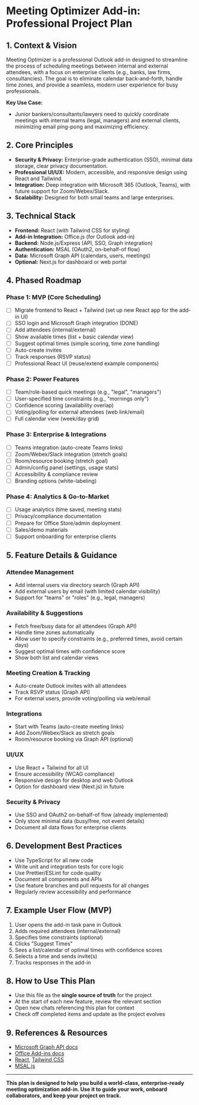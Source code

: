 # Meeting Optimizer Add-in: Professional Project Plan

## 1. Context & Vision

Meeting Optimizer is a professional Outlook add-in designed to streamline the process of scheduling meetings between internal and external attendees, with a focus on enterprise clients (e.g., banks, law firms, consultancies). The goal is to eliminate calendar back-and-forth, handle time zones, and provide a seamless, modern user experience for busy professionals.

**Key Use Case:**
- Junior bankers/consultants/lawyers need to quickly coordinate meetings with internal teams (legal, managers) and external clients, minimizing email ping-pong and maximizing efficiency.

## 2. Core Principles
- **Security & Privacy:** Enterprise-grade authentication (SSO), minimal data storage, clear privacy documentation.
- **Professional UI/UX:** Modern, accessible, and responsive design using React and Tailwind.
- **Integration:** Deep integration with Microsoft 365 (Outlook, Teams), with future support for Zoom/Webex/Slack.
- **Scalability:** Designed for both small teams and large enterprises.

## 3. Technical Stack
- **Frontend:** React (with Tailwind CSS for styling)
- **Add-in Integration:** Office.js (for Outlook add-in)
- **Backend:** Node.js/Express (API, SSO, Graph integration)
- **Authentication:** MSAL (OAuth2, on-behalf-of flow)
- **Data:** Microsoft Graph API (calendars, users, meetings)
- **Optional:** Next.js for dashboard or web portal

## 4. Phased Roadmap

### **Phase 1: MVP (Core Scheduling)**
- [ ] Migrate frontend to React + Tailwind (set up new React app for the add-in UI)
- [ ] SSO login and Microsoft Graph integration (DONE)
- [ ] Add attendees (internal/external)
- [ ] Show available times (list + basic calendar view)
- [ ] Suggest optimal times (simple scoring, time zone handling)
- [ ] Auto-create invites
- [ ] Track responses (RSVP status)
- [ ] Professional React UI (reuse/extend example components)

### **Phase 2: Power Features**
- [ ] Team/role-based quick meetings (e.g., "legal", "managers")
- [ ] User-specified time constraints (e.g., "mornings only")
- [ ] Confidence scoring (availability overlap)
- [ ] Voting/polling for external attendees (web link/email)
- [ ] Full calendar view (week/day grid)

### **Phase 3: Enterprise & Integrations**
- [ ] Teams integration (auto-create Teams links)
- [ ] Zoom/Webex/Slack integration (stretch goals)
- [ ] Room/resource booking (stretch goal)
- [ ] Admin/config panel (settings, usage stats)
- [ ] Accessibility & compliance review
- [ ] Branding options (white-labeling)

### **Phase 4: Analytics & Go-to-Market**
- [ ] Usage analytics (time saved, meeting stats)
- [ ] Privacy/compliance documentation
- [ ] Prepare for Office Store/admin deployment
- [ ] Sales/demo materials
- [ ] Support onboarding for enterprise clients

## 5. Feature Details & Guidance

### **Attendee Management**
- Add internal users via directory search (Graph API)
- Add external users by email (with limited calendar visibility)
- Support for "teams" or "roles" (e.g., legal, managers)

### **Availability & Suggestions**
- Fetch free/busy data for all attendees (Graph API)
- Handle time zones automatically
- Allow user to specify constraints (e.g., preferred times, avoid certain days)
- Suggest optimal times with confidence score
- Show both list and calendar views

### **Meeting Creation & Tracking**
- Auto-create Outlook invites with all attendees
- Track RSVP status (Graph API)
- For external users, provide voting/polling via web/email

### **Integrations**
- Start with Teams (auto-create meeting links)
- Add Zoom/Webex/Slack as stretch goals
- Room/resource booking via Graph API (optional)

### **UI/UX**
- Use React + Tailwind for all UI
- Ensure accessibility (WCAG compliance)
- Responsive design for desktop and web Outlook
- Option for dashboard view (Next.js) in future

### **Security & Privacy**
- Use SSO and OAuth2 on-behalf-of flow (already implemented)
- Only store minimal data (busy/free, not event details)
- Document all data flows for enterprise clients

## 6. Development Best Practices
- Use TypeScript for all new code
- Write unit and integration tests for core logic
- Use Prettier/ESLint for code quality
- Document all components and APIs
- Use feature branches and pull requests for all changes
- Regularly review accessibility and performance

## 7. Example User Flow (MVP)
1. User opens the add-in task pane in Outlook
2. Adds required attendees (internal/external)
3. Specifies time constraints (optional)
4. Clicks "Suggest Times"
5. Sees a list/calendar of optimal times with confidence scores
6. Selects a time and sends invite(s)
7. Tracks responses in the add-in

## 8. How to Use This Plan
- Use this file as the **single source of truth** for the project
- At the start of each new feature, review the relevant section
- Open new chats referencing this plan for context
- Check off completed items and update as the project evolves

## 9. References & Resources
- [Microsoft Graph API docs](https://docs.microsoft.com/en-us/graph/)
- [Office Add-ins docs](https://docs.microsoft.com/en-us/office/dev/add-ins/)
- [React](https://react.dev/), [Tailwind CSS](https://tailwindcss.com/)
- [MSAL.js](https://github.com/AzureAD/microsoft-authentication-library-for-js)

---

**This plan is designed to help you build a world-class, enterprise-ready meeting optimization add-in. Use it to guide your work, onboard collaborators, and keep your project on track.** 